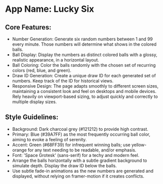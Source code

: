 # **App Name**: Lucky Six

## Core Features:

- Number Generation: Generate six random numbers between 1 and 99 every minute. Those numbers will determine what shows in the colored balls.
- Ball Display: Display the numbers as distinct colored balls with a glossy, realistic appearance, in a horizontal layout.
- Ball Coloring: Color the balls randomly with the chosen set of recurring colors (red, blue, and green).
- Draw ID Generation: Create a unique draw ID for each generated set of numbers. Keep track of the ID for historical views.
- Responsive Design: The page adapts smoothly to different screen sizes, maintaining a consistent look and feel on desktops and mobile devices. Rely heavily on viewport-based sizing, to adjust quickly and correctly to multiple display sizes.

## Style Guidelines:

- Background: Dark charcoal grey (#121212) to provide high contrast.
- Primary: Blue (#39A7FF) as the most frequently occurring ball color, aiming to evoke a feeling of serenity.
- Accent: Green (#68FF39) for infrequent winning balls; use yellow-orange for any text needing to be readable, and/or emphasis.
- Font: 'Space Grotesk' (sans-serif) for a techy and modern feel.
- Arrange the balls horizontally with a subtle gradient background to simulate depth. Display the draw ID below the balls.
- Use subtle fade-in animations as the new numbers are generated and displayed, without relying on framer-motion if it creates conflicts.